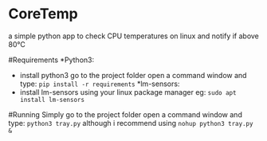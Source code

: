 # CoreTemp
a simple python app to check CPU temperatures on linux and notify if above 80°C

#Requirements
*Python3:
  * install python3 go to the project folder open a command window and type: `pip install -r requirements`
*lm-sensors:
  * install lm-sensors using your linux package manager eg: `sudo apt install lm-sensors`
  
#Running
Simply go to the project folder open a command window and type: `python3 tray.py` although i recommend using `nohup python3 tray.py &`
